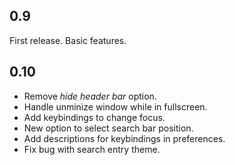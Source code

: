 ## 0.9
First release. Basic features.

## 0.10
- Remove *hide header bar* option.
- Handle unminize window while in fullscreen.
- Add keybindings to change focus.
- New option to select search bar position.
- Add descriptions for keybindings in preferences.
- Fix bug with search entry theme.
